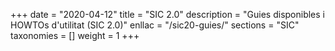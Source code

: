 +++
date        = "2020-04-12"
title       = "SIC 2.0"
description = "Guies disponibles i HOWTOs d'utilitat (SIC 2.0)"
enllac		= "/sic20-guies/"
sections    = "SIC"
taxonomies  = []
weight 		= 1
+++
